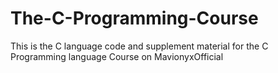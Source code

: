 # The-C-Programming-Course
This is the C language code and supplement material for the C Programming language Course on MavionyxOfficial
